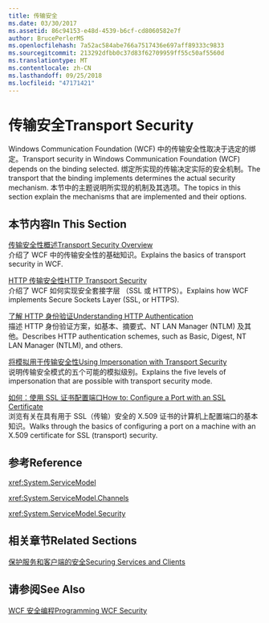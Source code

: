 ```yaml
---
title: 传输安全
ms.date: 03/30/2017
ms.assetid: 86c94153-e48d-4539-b6cf-cd8060582e7f
author: BrucePerlerMS
ms.openlocfilehash: 7a52ac584abe766a7517436e697aff89333c9833
ms.sourcegitcommit: 213292dfbb0c37d83f62709959ff55c50af5560d
ms.translationtype: MT
ms.contentlocale: zh-CN
ms.lasthandoff: 09/25/2018
ms.locfileid: "47171421"
---
```

# <a name="transport-security"></a><span data-ttu-id="f1465-102">传输安全</span><span class="sxs-lookup"><span data-stu-id="f1465-102">Transport Security</span></span>
<span data-ttu-id="f1465-103">Windows Communication Foundation (WCF) 中的传输安全性取决于选定的绑定。</span><span class="sxs-lookup"><span data-stu-id="f1465-103">Transport security in Windows Communication Foundation (WCF) depends on the binding selected.</span></span> <span data-ttu-id="f1465-104">绑定所实现的传输决定实际的安全机制。</span><span class="sxs-lookup"><span data-stu-id="f1465-104">The transport that the binding implements determines the actual security mechanism.</span></span> <span data-ttu-id="f1465-105">本节中的主题说明所实现的机制及其选项。</span><span class="sxs-lookup"><span data-stu-id="f1465-105">The topics in this section explain the mechanisms that are implemented and their options.</span></span>  
  
## <a name="in-this-section"></a><span data-ttu-id="f1465-106">本节内容</span><span class="sxs-lookup"><span data-stu-id="f1465-106">In This Section</span></span>  
 [<span data-ttu-id="f1465-107">传输安全性概述</span><span class="sxs-lookup"><span data-stu-id="f1465-107">Transport Security Overview</span></span>](../../../../docs/framework/wcf/feature-details/transport-security-overview.md)  
 <span data-ttu-id="f1465-108">介绍了 WCF 中的传输安全性的基础知识。</span><span class="sxs-lookup"><span data-stu-id="f1465-108">Explains the basics of transport security in WCF.</span></span>  
  
 [<span data-ttu-id="f1465-109">HTTP 传输安全性</span><span class="sxs-lookup"><span data-stu-id="f1465-109">HTTP Transport Security</span></span>](../../../../docs/framework/wcf/feature-details/http-transport-security.md)  
 <span data-ttu-id="f1465-110">介绍了 WCF 如何实现安全套接字层 （SSL 或 HTTPS）。</span><span class="sxs-lookup"><span data-stu-id="f1465-110">Explains how WCF implements Secure Sockets Layer (SSL, or HTTPS).</span></span>  
  
 [<span data-ttu-id="f1465-111">了解 HTTP 身份验证</span><span class="sxs-lookup"><span data-stu-id="f1465-111">Understanding HTTP Authentication</span></span>](../../../../docs/framework/wcf/feature-details/understanding-http-authentication.md)  
 <span data-ttu-id="f1465-112">描述 HTTP 身份验证方案，如基本、摘要式、NT LAN Manager (NTLM) 及其他。</span><span class="sxs-lookup"><span data-stu-id="f1465-112">Describes HTTP authentication schemes, such as Basic, Digest, NT LAN Manager (NTLM), and others.</span></span>  
  
 [<span data-ttu-id="f1465-113">将模拟用于传输安全性</span><span class="sxs-lookup"><span data-stu-id="f1465-113">Using Impersonation with Transport Security</span></span>](../../../../docs/framework/wcf/feature-details/using-impersonation-with-transport-security.md)  
 <span data-ttu-id="f1465-114">说明传输安全模式的五个可能的模拟级别。</span><span class="sxs-lookup"><span data-stu-id="f1465-114">Explains the five levels of impersonation that are possible with transport security mode.</span></span>  
  
 [<span data-ttu-id="f1465-115">如何：使用 SSL 证书配置端口</span><span class="sxs-lookup"><span data-stu-id="f1465-115">How to: Configure a Port with an SSL Certificate</span></span>](../../../../docs/framework/wcf/feature-details/how-to-configure-a-port-with-an-ssl-certificate.md)  
 <span data-ttu-id="f1465-116">浏览有关在具有用于 SSL（传输）安全的 X.509 证书的计算机上配置端口的基本知识。</span><span class="sxs-lookup"><span data-stu-id="f1465-116">Walks through the basics of configuring a port on a machine with an X.509 certificate for SSL (transport) security.</span></span>  
  
## <a name="reference"></a><span data-ttu-id="f1465-117">参考</span><span class="sxs-lookup"><span data-stu-id="f1465-117">Reference</span></span>  
 <xref:System.ServiceModel>  
  
 <xref:System.ServiceModel.Channels>  
  
 <xref:System.ServiceModel.Security>  
  
## <a name="related-sections"></a><span data-ttu-id="f1465-118">相关章节</span><span class="sxs-lookup"><span data-stu-id="f1465-118">Related Sections</span></span>  
 [<span data-ttu-id="f1465-119">保护服务和客户端的安全</span><span class="sxs-lookup"><span data-stu-id="f1465-119">Securing Services and Clients</span></span>](../../../../docs/framework/wcf/feature-details/securing-services-and-clients.md)  
  
## <a name="see-also"></a><span data-ttu-id="f1465-120">请参阅</span><span class="sxs-lookup"><span data-stu-id="f1465-120">See Also</span></span>  
 [<span data-ttu-id="f1465-121">WCF 安全编程</span><span class="sxs-lookup"><span data-stu-id="f1465-121">Programming WCF Security</span></span>](../../../../docs/framework/wcf/feature-details/programming-wcf-security.md)
